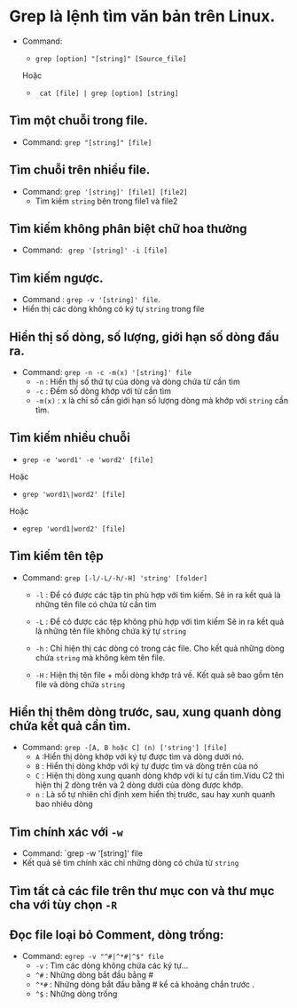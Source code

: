 # Grep là lệnh tìm văn bản trên Linux.

* Command: 
    * `grep [option] "[string]" [Source_file] `
    
    Hoặc

    * ` cat [file] | grep [option] [string]`

## Tìm một chuỗi trong file.
* Command: `grep "[string]" [file]`

## Tìm chuỗi trên nhiều file.
* Command: `grep '[string]' [file1] [file2]`
    * Tìm kiếm `string` bên trong file1 và file2

## Tìm kiếm không phân biệt chữ hoa thường
* Command: ` grep '[string]' -i [file]`

## Tìm kiếm ngược.
* Command : `grep -v '[string]' file`.
* Hiển thị các dòng không có ký tự `string` trong file

## Hiển thị số dòng, số lượng, giới hạn số dòng đầu ra.
* Command: `grep -n -c -m(x) '[string]' file`
    * `-n` : Hiển thị số thứ tự của dòng và dòng chứa từ cần tìm
    * `-c` : Đếm số dòng khớp với từ cần tìm
    * `-m(x)` : x là chỉ số cần giới hạn số lượng dòng mà khớp với `string` cần tìm.
    
## Tìm kiếm nhiều chuỗi
* `grep -e 'word1' -e 'word2' [file]`

Hoặc

* `grep 'word1\|word2' [file]`

Hoặc

* `egrep 'word1|word2' [file]`

## Tìm kiếm tên tệp
* Command: `grep [-l/-L/-h/-H] 'string' [folder]`

    * `-l` : Để có được các tập tin phù hợp với tìm kiếm. Sẽ in ra kết quả là những tên file có chứa từ cần tìm
    * `-L` : Để có được các tệp không phù hợp với tìm kiếm
    Sẽ in ra kết quả là những tên file không chứa ký tự `string`

    * `-h` : Chỉ hiện thị các dòng có trong các file. Cho kết quả những dòng chứa `string` mà không kèm tên file.
    * `-H` : Hiện thị tên file + mỗi dòng khớp trả về. Kết quả sẽ bao gồm tên file và dòng chứa `string`

## Hiển thị thêm dòng trước, sau, xung quanh dòng chứa kết quả cần tìm.
* Command: `grep -[A, B hoặc C] (n) ['string'] [file]`
    * `A` :Hiển thị dòng khớp với ký tự được tìm và dòng dưới nó.
    * `B` : Hiển thị dòng khớp với ký tự được tìm và dòng trên của nó
    * `C` : Hiện thị dòng xung quanh dòng khớp với kí tự cần tìm.Vidu C2 thì hiện thị 2 dòng trên và 2 dòng dưới của dòng được khớp.
    * `n` : Là số tự nhiên chỉ định xem hiển thị trước, sau hay xunh quanh bao nhiêu dòng

## Tìm chính xác với `-w` 
* Command: `grep -w '[string]' file
* Kết quả sẽ tìm chính xác chỉ những dòng có chứa từ `string`
## Tìm tất cả các file trên thư mục con và thư mục cha với tùy chọn `-R`

## Đọc file loại bỏ Comment, dòng trống:

* Command: `egrep -v "^#|^*#|^$" file`
    * `-v` : Tìm các dòng không chứa các ký tự...
    * `^#` : Những dòng bắt đầu bằng #
    * `^*#` : Những dòng bắt đầu bằng # kể cả khoảng chắn trước .
    * `^$` : Những dòng trống
    